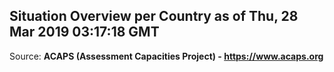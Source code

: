 ## Situation Overview per Country as of Thu, 28 Mar 2019 03:17:18 GMT

Source: **ACAPS (Assessment Capacities Project) - https://www.acaps.org**